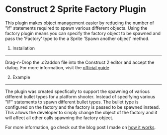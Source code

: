 Construct 2 Sprite Factory Plugin
==============

This plugin makes object management easier by reducing the number of "if" statements required to spawn various different objects. Using the factory plugin means you can specify the factory object to be spawned and pass the 'Factory' type to the a Sprite 'Spawn another object' method.

1. Installation
------------------

Drag-n-Drop the .c2addon file into the Construct 2 editor and accept the dialog. For more information, visit the [official guide](https://www.scirra.com/manual/158/third-party-addons)

2. Example
------------------

The plugin was created specfically to support the spawning of various different bullet types for a platform shooter. Instead of specifying various "IF" statements to spawn different bullet types. The bullet type is configured on the factory and the factory is passed to be spawned instead. This allows the developer to simply change the object of the factory and it will affect all other calls spawning the factory object.

For more information, go check out the blog post I made on [how it works](http://www.cainsvault.com/blog/construct-2-sprite-factory).